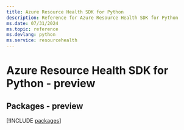 ```yaml
---
title: Azure Resource Health SDK for Python
description: Reference for Azure Resource Health SDK for Python
ms.date: 07/31/2024
ms.topic: reference
ms.devlang: python
ms.service: resourcehealth
---
```

# Azure Resource Health SDK for Python - preview
## Packages - preview
[!INCLUDE [packages](resource-health-index.md)]